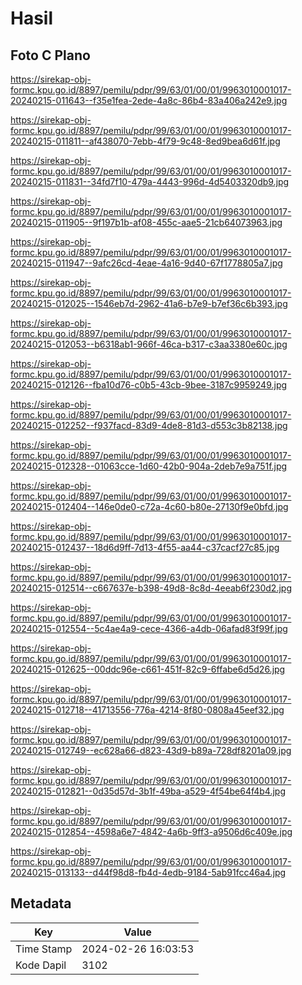# Hasil

## Foto C Plano

https://sirekap-obj-formc.kpu.go.id/8897/pemilu/pdpr/99/63/01/00/01/9963010001017-20240215-011643--f35e1fea-2ede-4a8c-86b4-83a406a242e9.jpg

https://sirekap-obj-formc.kpu.go.id/8897/pemilu/pdpr/99/63/01/00/01/9963010001017-20240215-011811--af438070-7ebb-4f79-9c48-8ed9bea6d61f.jpg

https://sirekap-obj-formc.kpu.go.id/8897/pemilu/pdpr/99/63/01/00/01/9963010001017-20240215-011831--34fd7f10-479a-4443-996d-4d5403320db9.jpg

https://sirekap-obj-formc.kpu.go.id/8897/pemilu/pdpr/99/63/01/00/01/9963010001017-20240215-011905--9f197b1b-af08-455c-aae5-21cb64073963.jpg

https://sirekap-obj-formc.kpu.go.id/8897/pemilu/pdpr/99/63/01/00/01/9963010001017-20240215-011947--9afc26cd-4eae-4a16-9d40-67f1778805a7.jpg

https://sirekap-obj-formc.kpu.go.id/8897/pemilu/pdpr/99/63/01/00/01/9963010001017-20240215-012025--1546eb7d-2962-41a6-b7e9-b7ef36c6b393.jpg

https://sirekap-obj-formc.kpu.go.id/8897/pemilu/pdpr/99/63/01/00/01/9963010001017-20240215-012053--b6318ab1-966f-46ca-b317-c3aa3380e60c.jpg

https://sirekap-obj-formc.kpu.go.id/8897/pemilu/pdpr/99/63/01/00/01/9963010001017-20240215-012126--fba10d76-c0b5-43cb-9bee-3187c9959249.jpg

https://sirekap-obj-formc.kpu.go.id/8897/pemilu/pdpr/99/63/01/00/01/9963010001017-20240215-012252--f937facd-83d9-4de8-81d3-d553c3b82138.jpg

https://sirekap-obj-formc.kpu.go.id/8897/pemilu/pdpr/99/63/01/00/01/9963010001017-20240215-012328--01063cce-1d60-42b0-904a-2deb7e9a751f.jpg

https://sirekap-obj-formc.kpu.go.id/8897/pemilu/pdpr/99/63/01/00/01/9963010001017-20240215-012404--146e0de0-c72a-4c60-b80e-27130f9e0bfd.jpg

https://sirekap-obj-formc.kpu.go.id/8897/pemilu/pdpr/99/63/01/00/01/9963010001017-20240215-012437--18d6d9ff-7d13-4f55-aa44-c37cacf27c85.jpg

https://sirekap-obj-formc.kpu.go.id/8897/pemilu/pdpr/99/63/01/00/01/9963010001017-20240215-012514--c667637e-b398-49d8-8c8d-4eeab6f230d2.jpg

https://sirekap-obj-formc.kpu.go.id/8897/pemilu/pdpr/99/63/01/00/01/9963010001017-20240215-012554--5c4ae4a9-cece-4366-a4db-06afad83f99f.jpg

https://sirekap-obj-formc.kpu.go.id/8897/pemilu/pdpr/99/63/01/00/01/9963010001017-20240215-012625--00ddc96e-c661-451f-82c9-6ffabe6d5d26.jpg

https://sirekap-obj-formc.kpu.go.id/8897/pemilu/pdpr/99/63/01/00/01/9963010001017-20240215-012718--41713556-776a-4214-8f80-0808a45eef32.jpg

https://sirekap-obj-formc.kpu.go.id/8897/pemilu/pdpr/99/63/01/00/01/9963010001017-20240215-012749--ec628a66-d823-43d9-b89a-728df8201a09.jpg

https://sirekap-obj-formc.kpu.go.id/8897/pemilu/pdpr/99/63/01/00/01/9963010001017-20240215-012821--0d35d57d-3b1f-49ba-a529-4f54be64f4b4.jpg

https://sirekap-obj-formc.kpu.go.id/8897/pemilu/pdpr/99/63/01/00/01/9963010001017-20240215-012854--4598a6e7-4842-4a6b-9ff3-a9506d6c409e.jpg

https://sirekap-obj-formc.kpu.go.id/8897/pemilu/pdpr/99/63/01/00/01/9963010001017-20240215-013133--d44f98d8-fb4d-4edb-9184-5ab91fcc46a4.jpg


## Metadata

| Key        | Value               |
| ---------- | ------------------- |
| Time Stamp | 2024-02-26 16:03:53 |
| Kode Dapil | 3102                |



